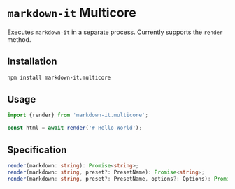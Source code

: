 # `markdown-it` Multicore

Executes `markdown-it` in a separate process. Currently supports the `render` method.


## Installation

```sh
npm install markdown-it.multicore
```


## Usage

```ts
import {render} from 'markdown-it.multicore';

const html = await render('# Hello World');
```


## Specification

```ts
render(markdown: string): Promise<string>;
render(markdown: string, preset?: PresetName): Promise<string>;
render(markdown: string, preset?: PresetName, options?: Options): Promise<string>;
```
